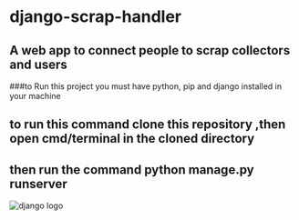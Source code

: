 # django-scrap-handler

## A web app to connect people to scrap collectors and users



###to Run this project you must have python, pip and django installed in your machine

## to run this command clone this repository ,then open cmd/terminal in the cloned directory
## then run the command python manage.py runserver



![django logo](https://medium.com/@DoorDash/tips-for-building-high-quality-django-apps-at-scale-a5a25917b2b)
